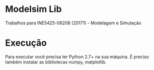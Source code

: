 # Modelsim Lib
Trabalhos para INE5425-06208 (20171) - Modelagem e Simulação

# Execução

Para executar você precisa ter Python 2.7+ na sua máquina.
É preciso também instalar as bibliotecas numpy, matplotlib.
